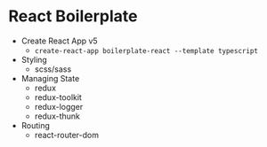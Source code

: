 # React Boilerplate

- Create React App v5
  - `create-react-app boilerplate-react --template typescript`
- Styling
  - scss/sass
- Managing State
  - redux
  - redux-toolkit
  - redux-logger
  - redux-thunk
- Routing
  - react-router-dom
